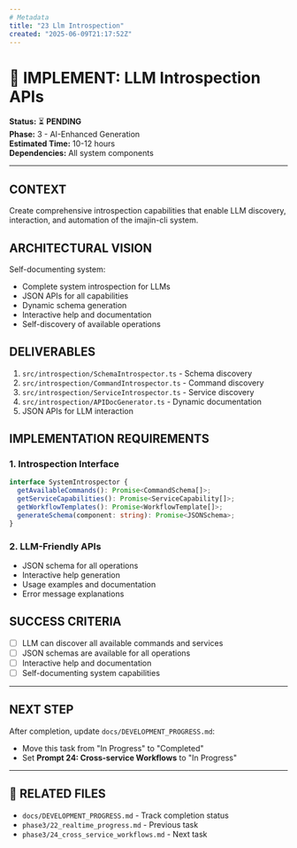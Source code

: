 ```yaml
---
# Metadata
title: "23 Llm Introspection"
created: "2025-06-09T21:17:52Z"
---
```


# 🤖 IMPLEMENT: LLM Introspection APIs

**Status:** ⏳ **PENDING**  
**Phase:** 3 - AI-Enhanced Generation  
**Estimated Time:** 10-12 hours  
**Dependencies:** All system components  

---

## CONTEXT
Create comprehensive introspection capabilities that enable LLM discovery, interaction, and automation of the imajin-cli system.

## ARCHITECTURAL VISION
Self-documenting system:
- Complete system introspection for LLMs
- JSON APIs for all capabilities
- Dynamic schema generation
- Interactive help and documentation
- Self-discovery of available operations

## DELIVERABLES
1. `src/introspection/SchemaIntrospector.ts` - Schema discovery
2. `src/introspection/CommandIntrospector.ts` - Command discovery
3. `src/introspection/ServiceIntrospector.ts` - Service discovery
4. `src/introspection/APIDocGenerator.ts` - Dynamic documentation
5. JSON APIs for LLM interaction

## IMPLEMENTATION REQUIREMENTS

### 1. Introspection Interface
```typescript
interface SystemIntrospector {
  getAvailableCommands(): Promise<CommandSchema[]>;
  getServiceCapabilities(): Promise<ServiceCapability[]>;
  getWorkflowTemplates(): Promise<WorkflowTemplate[]>;
  generateSchema(component: string): Promise<JSONSchema>;
}
```

### 2. LLM-Friendly APIs
- JSON schema for all operations
- Interactive help generation
- Usage examples and documentation
- Error message explanations

## SUCCESS CRITERIA
- [ ] LLM can discover all available commands and services
- [ ] JSON schemas are available for all operations
- [ ] Interactive help and documentation
- [ ] Self-documenting system capabilities

---

## NEXT STEP
After completion, update `docs/DEVELOPMENT_PROGRESS.md`:
- Move this task from "In Progress" to "Completed"
- Set **Prompt 24: Cross-service Workflows** to "In Progress"

---

## 🔗 **RELATED FILES**
- `docs/DEVELOPMENT_PROGRESS.md` - Track completion status
- `phase3/22_realtime_progress.md` - Previous task
- `phase3/24_cross_service_workflows.md` - Next task 